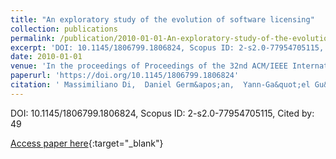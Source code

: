 ```yaml
---
title: "An exploratory study of the evolution of software licensing"
collection: publications
permalink: /publication/2010-01-01-An-exploratory-study-of-the-evolution-of-software-licensing
excerpt: 'DOI: 10.1145/1806799.1806824, Scopus ID: 2-s2.0-77954705115, Cited by: 49'
date: 2010-01-01
venue: 'In the proceedings of Proceedings of the 32nd ACM/IEEE International Conference on Software Engineering - Volume 1, ICSE 2010, Cape Town, South Africa, 1-8 May 2010'
paperurl: 'https://doi.org/10.1145/1806799.1806824'
citation: ' Massimiliano Di,  Daniel Germ&apos;an,  Yann-Ga&quot;el Gu&apos;eh&apos;eneuc,  Giuliano Antoniol, &quot;An exploratory study of the evolution of software licensing.&quot; In the proceedings of Proceedings of the 32nd ACM/IEEE International Conference on Software Engineering - Volume 1, ICSE 2010, Cape Town, South Africa, 1-8 May 2010, 2010.'
---
```

DOI: 10.1145/1806799.1806824, Scopus ID: 2-s2.0-77954705115, Cited by: 49

[Access paper here](https://doi.org/10.1145/1806799.1806824){:target="_blank"}
